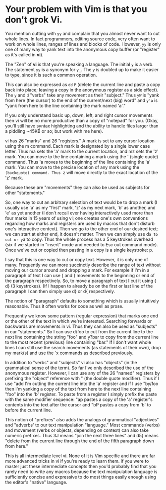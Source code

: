 # Your problem with Vim is that you don't grok Vi.

You mention cutting with `yy` and complain that you almost never want to cut whole lines.
In fact programmers, editing source code, very often want to work on whole lines, ranges
of lines and blocks of code. However, `yy` is only one of many way to yank text into the
anonymous copy buffer (or "register" as it's called in **vi**).

The "Zen" of **vi** is that you're speaking a language. The initial `y` is a verb. The
statement `yy` is a synonym for `y_`. The `y` is doubled up to make it easier to type,
since it is such a common operation.

This can also be expressed as `dd` `P` (delete the current line and paste a copy back
into place; leaving a copy in the anonymous register as a side effect). The `y` and `d`
"verbs" take any movement as their "subject." Thus `yW` is "yank from here (the cursor)
to the end of the current/next (big) word" and `y'a` is "yank from here to the line
containing the mark named 'a'."

[Finish formatting from here on out]: #

If you only understand basic up, down, left, and right cursor movements then vi will be no more productive than a copy of "notepad" for you. (Okay, you'll still have syntax highlighting and the ability to handle files larger than a piddling ~45KB or so; but work with me here).

vi has 26 "marks" and 26 "registers." A mark is set to any cursor location using the m command. Each mark is designated by a single lower case letter. Thus ma sets the 'a' mark to the current location, and mz sets the 'z' mark. You can move to the line containing a mark using the ' (single quote) command. Thus 'a moves to the beginning of the line containing the 'a' mark. You can move to the precise location of any mark using the ` (backquote) command. Thus  `z will move directly to the exact location of the 'z' mark.

Because these are "movements" they can also be used as subjects for other "statements."

So, one way to cut an arbitrary selection of text would be to drop a mark (I usually use 'a' as my "first" mark, 'z' as my next mark, 'b' as another, and 'e' as yet another (I don't recall ever having interactively used more than four marks in 15 years of using vi; one creates one's own conventions regarding how marks and registers are used by macros that don't disturb one's interactive context). Then we go to the other end of our desired text; we can start at either end, it doesn't matter. Then we can simply use d`a to cut or y`a to copy. Thus the whole process has a 5 keystrokes overhead (six if we started in "insert" mode and needed to Esc out command mode). Once we've cut or copied then pasting in a copy is a single keystroke: p.

I say that this is one way to cut or copy text. However, it is only one of many. Frequently we can more succinctly describe the range of text without moving our cursor around and dropping a mark. For example if I'm in a paragraph of text I can use { and } movements to the beginning or end of the paragraph respectively. So, to move a paragraph of text I cut it using { d} (3 keystrokes). (If I happen to already be on the first or last line of the paragraph I can then simply use d} or d{ respectively.

The notion of "paragraph" defaults to something which is usually intuitively reasonable. Thus it often works for code as well as prose.

Frequently we know some pattern (regular expression) that marks one end or the other of the text in which we're interested. Searching forwards or backwards are movements in vi. Thus they can also be used as "subjects" in our "statements." So I can use d/foo to cut from the current line to the next line containing the string "foo" and y?bar to copy from the current line to the most recent (previous) line containing "bar." If I don't want whole lines I can still use the search movements (as statements of their own), drop my mark(s) and use the  `x commands as described previously.

In addition to "verbs" and "subjects" vi also has "objects" (in the grammatical sense of the term). So far I've only described the use of the anonymous register. However, I can use any of the 26 "named" registers by prefixing the "object" reference with " (the double quote modifier). Thus if I use "add I'm cutting the current line into the 'a' register and if I use "by/foo then I'm yanking a copy of the text from here to the next line containing "foo" into the 'b' register. To paste from a register I simply prefix the paste with the same modifier sequence: "ap pastes a copy of the 'a' register's contents into the text after the cursor and "bP pastes a copy from 'b' to before the current line.

This notion of "prefixes" also adds the analogs of grammatical "adjectives" and "adverbs' to our text manipulation "language." Most commands (verbs) and movement (verbs or objects, depending on context) can also take numeric prefixes. Thus 3J means "join the next three lines" and d5} means "delete from the current line through the end of the fifth paragraph down from here."

This is all intermediate level vi. None of it is Vim specific and there are far more advanced tricks in vi if you're ready to learn them. If you were to master just these intermediate concepts then you'd probably find that you rarely need to write any macros because the text manipulation language is sufficiently concise and expressive to do most things easily enough using the editor's "native" language.
